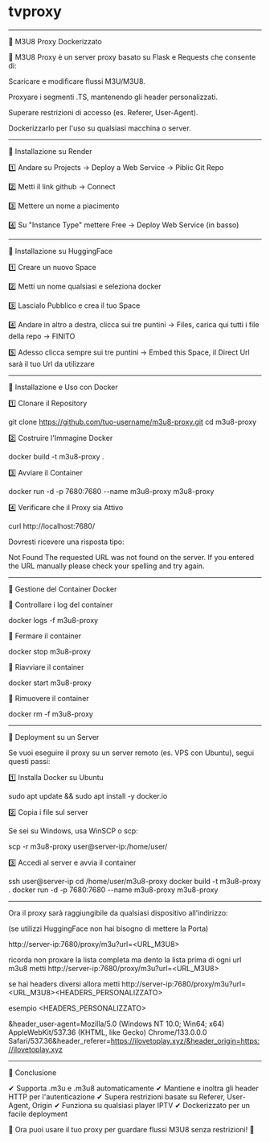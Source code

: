 # tvproxy


---

📜 M3U8 Proxy Dockerizzato

🚀 M3U8 Proxy è un server proxy basato su Flask e Requests che consente di:

Scaricare e modificare flussi M3U/M3U8.

Proxyare i segmenti .TS, mantenendo gli header personalizzati.

Superare restrizioni di accesso (es. Referer, User-Agent).

Dockerizzarlo per l'uso su qualsiasi macchina o server.

---

🔧 Installazione su Render

1️⃣ Andare su Projects -> Deploy a Web Service -> Piblic Git Repo

2️⃣ Metti il link github -> Connect

3️⃣ Mettere un nome a piacimento

4️⃣ Su "Instance Type" mettere Free -> Deploy Web Service (in basso)

---

🔧 Installazione su HuggingFace

1️⃣ Creare un nuovo Space

2️⃣ Metti un nome qualsiasi e seleziona docker

3️⃣ Lascialo Pubblico e crea il tuo Space

4️⃣ Andare in altro a destra, clicca sui tre puntini -> Files, carica qui tutti i file della repo -> FINITO

5️⃣ Adesso clicca sempre sui tre puntini -> Embed this Space, il Direct Url sarà il tuo Url da utilizzare

---

🔧 Installazione e Uso con Docker

1️⃣ Clonare il Repository

git clone https://github.com/tuo-username/m3u8-proxy.git
cd m3u8-proxy

2️⃣ Costruire l'Immagine Docker

docker build -t m3u8-proxy .

3️⃣ Avviare il Container

docker run -d -p 7680:7680 --name m3u8-proxy m3u8-proxy

4️⃣ Verificare che il Proxy sia Attivo

curl http://localhost:7680/

Dovresti ricevere una risposta tipo:

Not Found
The requested URL was not found on the server. If you entered the URL manually please check your spelling and try again.

---


📌 Gestione del Container Docker

🔹 Controllare i log del container

docker logs -f m3u8-proxy

🔹 Fermare il container

docker stop m3u8-proxy

🔹 Riavviare il container

docker start m3u8-proxy

🔹 Rimuovere il container

docker rm -f m3u8-proxy


---

📌 Deployment su un Server

Se vuoi eseguire il proxy su un server remoto (es. VPS con Ubuntu), segui questi passi:

1️⃣ Installa Docker su Ubuntu

sudo apt update && sudo apt install -y docker.io

2️⃣ Copia i file sul server

Se sei su Windows, usa WinSCP o scp:

scp -r m3u8-proxy user@server-ip:/home/user/

3️⃣ Accedi al server e avvia il container

ssh user@server-ip
cd /home/user/m3u8-proxy
docker build -t m3u8-proxy .
docker run -d -p 7680:7680 --name m3u8-proxy m3u8-proxy

---

Ora il proxy sarà raggiungibile da qualsiasi dispositivo all’indirizzo:

(se utilizzi HuggingFace non hai bisogno di mettere la Porta)

http://server-ip:7680/proxy/m3u?url=<URL_M3U8>

ricorda non proxare la lista completa ma dento la lista prima di ogni url m3u8 metti http://server-ip:7680/proxy/m3u?url=<URL_M3U8>

se hai headers diversi allora metti http://server-ip:7680/proxy/m3u?url=<URL_M3U8><HEADERS_PERSONALIZZATO>

esempio <HEADERS_PERSONALIZZATO>

&header_user-agent=Mozilla/5.0 (Windows NT 10.0; Win64; x64) AppleWebKit/537.36 (KHTML, like Gecko) Chrome/133.0.0.0 Safari/537.36&header_referer=https://ilovetoplay.xyz/&header_origin=https://ilovetoplay.xyz


---

🎉 Conclusione

✔ Supporta .m3u e .m3u8 automaticamente
✔ Mantiene e inoltra gli header HTTP per l'autenticazione
✔ Supera restrizioni basate su Referer, User-Agent, Origin
✔ Funziona su qualsiasi player IPTV
✔ Dockerizzato per un facile deployment

🚀 Ora puoi usare il tuo proxy per guardare flussi M3U8 senza restrizioni! 🚀




